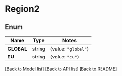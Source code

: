 # Region2

## Enum

Name | Type | Notes
------------ | ------------- | -------------
**GLOBAL** | string | (value: `"global"`)
**EU** | string | (value: `"eu"`)


[[Back to Model list]](../README.md#documentation-for-models) [[Back to API list]](../README.md#documentation-for-api-endpoints) [[Back to README]](../README.md)


